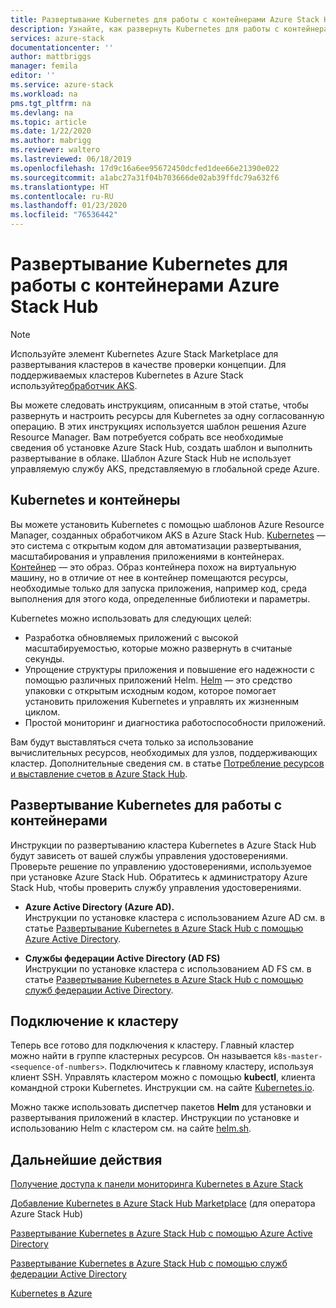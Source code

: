 ```yaml
---
title: Развертывание Kubernetes для работы с контейнерами Azure Stack Hub | Документация Майкрософт
description: Узнайте, как развернуть Kubernetes для работы с контейнерами Azure Stack Hub.
services: azure-stack
documentationcenter: ''
author: mattbriggs
manager: femila
editor: ''
ms.service: azure-stack
ms.workload: na
pms.tgt_pltfrm: na
ms.devlang: na
ms.topic: article
ms.date: 1/22/2020
ms.author: mabrigg
ms.reviewer: waltero
ms.lastreviewed: 06/18/2019
ms.openlocfilehash: 17d9c16a6ee95672450dcfed1dee66e21390e022
ms.sourcegitcommit: a1abc27a31f04b703666de02ab39ffdc79a632f6
ms.translationtype: HT
ms.contentlocale: ru-RU
ms.lasthandoff: 01/23/2020
ms.locfileid: "76536442"
---
```

# <a name="deploy-kubernetes-to-use-containers-with-azure-stack-hub"></a>Развертывание Kubernetes для работы с контейнерами Azure Stack Hub

> [!Note]  
> Используйте элемент Kubernetes Azure Stack Marketplace для развертывания кластеров в качестве проверки концепции. Для поддерживаемых кластеров Kubernetes в Azure Stack используйте[обработчик AKS](azure-stack-kubernetes-aks-engine-overview.md).

Вы можете следовать инструкциям, описанным в этой статье, чтобы развернуть и настроить ресурсы для Kubernetes за одну согласованную операцию. В этих инструкциях используется шаблон решения Azure Resource Manager. Вам потребуется собрать все необходимые сведения об установке Azure Stack Hub, создать шаблон и выполнить развертывание в облаке. Шаблон Azure Stack Hub не использует управляемую службу AKS, представляемую в глобальной среде Azure.

## <a name="kubernetes-and-containers"></a>Kubernetes и контейнеры

Вы можете установить Kubernetes с помощью шаблонов Azure Resource Manager, созданных обработчиком AKS в Azure Stack Hub. [Kubernetes](https://kubernetes.io) — это система с открытым кодом для автоматизации развертывания, масштабирования и управления приложениями в контейнерах. [Контейнер](https://www.docker.com/what-container) — это образ. Образ контейнера похож на виртуальную машину, но в отличие от нее в контейнер помещаются ресурсы, необходимые только для запуска приложения, например код, среда выполнения для этого кода, определенные библиотеки и параметры.

Kubernetes можно использовать для следующих целей:

- Разработка обновляемых приложений с высокой масштабируемостью, которые можно развернуть в считаные секунды. 
- Упрощение структуры приложения и повышение его надежности с помощью различных приложений Helm. [Helm](https://github.com/kubernetes/helm) — это средство упаковки с открытым исходным кодом, которое помогает установить приложения Kubernetes и управлять их жизненным циклом.
- Простой мониторинг и диагностика работоспособности приложений.

Вам будут выставляться счета только за использование вычислительных ресурсов, необходимых для узлов, поддерживающих кластер. Дополнительные сведения см. в статье [Потребление ресурсов и выставление счетов в Azure Stack Hub](../operator/azure-stack-billing-and-chargeback.md).

## <a name="deploy-kubernetes-to-use-containers"></a>Развертывание Kubernetes для работы с контейнерами

Инструкции по развертыванию кластера Kubernetes в Azure Stack Hub будут зависеть от вашей службы управления удостоверениями. Проверьте решение по управлению удостоверениями, используемое при установке Azure Stack Hub. Обратитесь к администратору Azure Stack Hub, чтобы проверить службу управления удостоверениями.

- **Azure Active Directory (Azure AD).**  
Инструкции по установке кластера с использованием Azure AD см. в статье [Развертывание Kubernetes в Azure Stack Hub с помощью Azure Active Directory](azure-stack-solution-template-kubernetes-azuread.md).

- **Службы федерации Active Directory (AD FS)**  
Инструкции по установке кластера с использованием AD FS см. в статье [Развертывание Kubernetes в Azure Stack Hub с помощью служб федерации Active Directory](azure-stack-solution-template-kubernetes-adfs.md).

## <a name="connect-to-your-cluster"></a>Подключение к кластеру

Теперь все готово для подключения к кластеру. Главный кластер можно найти в группе кластерных ресурсов. Он называется `k8s-master-<sequence-of-numbers>`. Подключитесь к главному кластеру, используя клиент SSH. Управлять кластером можно с помощью **kubectl**, клиента командной строки Kubernetes. Инструкции см. на сайте [Kubernetes.io](https://kubernetes.io/docs/reference/kubectl/overview).

Можно также использовать диспетчер пакетов **Helm** для установки и развертывания приложений в кластер. Инструкции по установке и использованию Helm с кластером см. на сайте [helm.sh](https://helm.sh/).

## <a name="next-steps"></a>Дальнейшие действия

[Получение доступа к панели мониторинга Kubernetes в Azure Stack](azure-stack-solution-template-kubernetes-dashboard.md)

[Добавление Kubernetes в Azure Stack Hub Marketplace](../operator/azure-stack-solution-template-kubernetes-cluster-add.md) (для оператора Azure Stack Hub)

[Развертывание Kubernetes в Azure Stack Hub с помощью Azure Active Directory](azure-stack-solution-template-kubernetes-azuread.md)

[Развертывание Kubernetes в Azure Stack Hub с помощью служб федерации Active Directory](azure-stack-solution-template-kubernetes-adfs.md)

[Kubernetes в Azure](https://docs.microsoft.com/azure/container-service/kubernetes/container-service-kubernetes-walkthrough)

